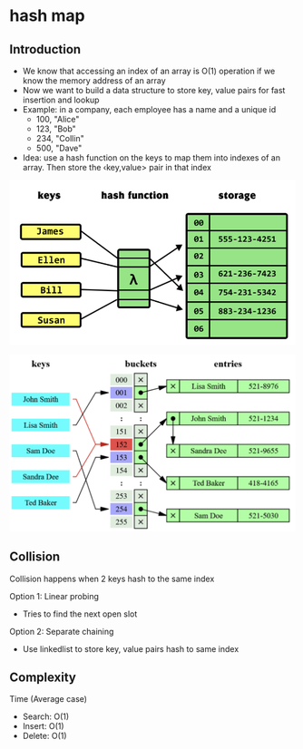 # hash map

## Introduction

- We know that accessing an index of an array is O(1) operation if we know the memory address of an array
- Now we want to build a data structure to store key, value pairs for fast insertion and lookup
- Example: in a company, each employee has a name and a unique id
  - 100, "Alice"
  - 123, "Bob"
  - 234, "Collin"
  - 500, "Dave"
- Idea: use a hash function on the keys to map them into indexes of an array. Then store the ‹key,value> pair in that index

![img](./img/14.png)

![img](./img/15.png)

## Collision

Collision happens when 2 keys hash to the same index

Option 1: Linear probing

- Tries to find the next open slot

Option 2: Separate chaining

- Use linkedlist to store key, value pairs hash to same index

## Complexity

Time (Average case)

- Search: O(1)
- Insert: O(1)
- Delete: O(1)
